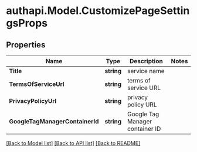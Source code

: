 # authapi.Model.CustomizePageSettingsProps

## Properties

Name | Type | Description | Notes
------------ | ------------- | ------------- | -------------
**Title** | **string** | service name | 
**TermsOfServiceUrl** | **string** | terms of service URL | 
**PrivacyPolicyUrl** | **string** | privacy policy URL | 
**GoogleTagManagerContainerId** | **string** | Google Tag Manager container ID | 

[[Back to Model list]](../README.md#documentation-for-models) [[Back to API list]](../README.md#documentation-for-api-endpoints) [[Back to README]](../README.md)

